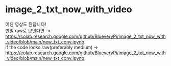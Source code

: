 # image_2_txt_now_with_video
이젠 영상도 된답니다!  
만일 raw로 보인다면 -> https://colab.research.google.com/github/BlueveryPi/image_2_txt_now_with_video/blob/main/new_txt_conv.ipynb  
if the code looks raw(preferably medium) -> https://colab.research.google.com/github/BlueveryPi/image_2_txt_now_with_video/blob/main/new_txt_conv.ipynb
